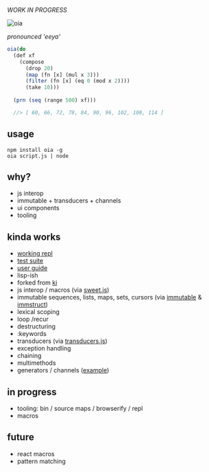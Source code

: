 *WORK IN PROGRESS*


![oia](http://i.imgur.com/ZDqVxDn.png)

*pronounced 'eeya'*
```js
oia(do 
  (def xf 
    (compose 
      (drop 20)
      (map (fn [x] (mul x 3))) 
      (filter (fn [x] (eq 0 (mod x 2)))) 
      (take 10)))
  
  (prn (seq (range 500) xf)))

  //> [ 60, 66, 72, 78, 84, 90, 96, 102, 108, 114 ]
```

usage
---
```
npm install oia -g
oia script.js | node
```

why?
---
- js interop
- immutable + transducers + channels 
- ui components
- tooling

kinda works
---
- [working repl](http://npmjs.com/package/oiarepl)
- [test suite](https://github.com/threepointone/oic/blob/master/tests.js)
- [user guide](https://github.com/threepointone/oia/blob/master/guide.js)
- lisp-ish
- forked from [ki](http://ki-lang.org)
- js interop / macros (via [sweet.js](http://sweetjs.org/))
- immutable sequences, lists, maps, sets, cursors (via [immutable](https://facebook.github.io/immutable-js/) & [immstruct](https://github.com/omniscientjs/immstruct))
- lexical scoping
- loop /recur
- destructuring 
- :keywords
- transducers (via [transducers.js](https://github.com/jlongster/transducers.js))
- exception handling 
- chaining 
- multimethods
- generators / channels ([example](https://gist.github.com/threepointone/eee1972ad47c4a10b3a0))

in progress 
---
- tooling: bin / source maps / browserify / repl
- macros

future
---
- react macros 
- pattern matching 
